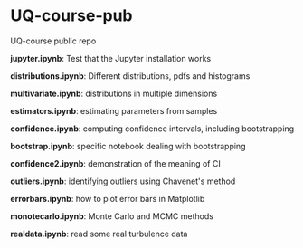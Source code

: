 # UQ-course-pub
UQ-course public repo

**jupyter.ipynb**: Test that the Jupyter installation works

**distributions.ipynb**: Different distributions, pdfs and histograms

**multivariate.ipynb**: distributions in multiple dimensions

**estimators.ipynb**: estimating parameters from samples

**confidence.ipynb**: computing confidence intervals, including bootstrapping

**bootstrap.ipynb**: specific notebook dealing with bootstrapping

**confidence2.ipynb**: demonstration of the meaning of CI

**outliers.ipynb**: identifying outliers using Chavenet's method

**errorbars.ipynb**: how to plot error bars in Matplotlib

**monotecarlo.ipynb**: Monte Carlo and MCMC methods

**realdata.ipynb**: read some real turbulence data


